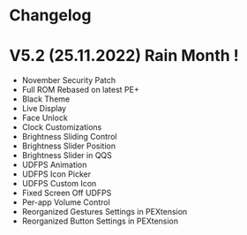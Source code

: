 # Changelog

# V5.2 (25.11.2022) Rain Month !

  - November Security Patch
  - Full ROM Rebased on latest PE+
  - Black Theme
  - Live Display
  - Face Unlock
  - Clock Customizations
  - Brightness Sliding Control
  - Brightness Slider Position
  - Brightness Slider in QQS
  - UDFPS Animation
  - UDFPS Icon Picker
  - UDFPS Custom Icon
  - Fixed Screen Off UDFPS
  - Per-app Volume Control
  - Reorganized Gestures Settings in PEXtension
  - Reorganized Button Settings in PEXtension